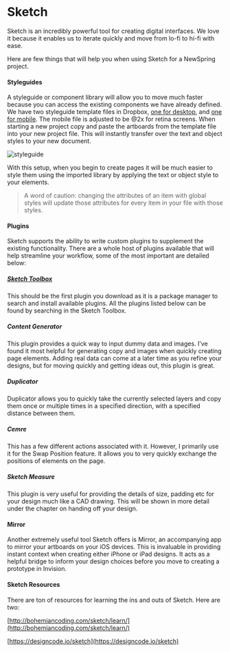 # Sketch
Sketch is an incredibly powerful tool for creating digital interfaces. We love it because it enables us to iterate quickly and move from lo-fi to hi-fi with ease.

Here are few things that will help you when using Sketch for a NewSpring project.


#### Styleguides
A styleguide or component library will allow you to move much faster because you can access the existing components we have already defined. We have two styleguide template files in Dropbox, [one for desktop](https://www.dropbox.com/s/c870ky272sm5dx2/desktop-newspring_ui_kit.sketch?dl=0), and [one for mobile](https://www.dropbox.com/s/cgp5rjx4nshquh6/mobile-newspring_ui_kit.sketch?dl=0). The mobile file is adjusted to be @2x for retina screens. When starting a new project copy and paste the artboards from the template file into your new project file. This will instantly transfer over the text and object styles to your new document.  

![styleguide](https://s3.amazonaws.com/uploads.hipchat.com/21097/1894791/qmVd1nzDnVTDSzd/upload.png)

With this setup, when you begin to create pages it will be much easier to style them using the imported library by applying the text or object style to your elements.
> A word of caution: changing the attributes of an item with global styles will update those attributes for every item in your file with those styles.


#### 	Plugins
Sketch supports the ability to write custom plugins to supplement the existing functionality. There are a whole host of plugins available that will help streamline your workflow, some of the most important are detailed below:

##### [Sketch Toolbox](http://sketchtoolbox.com/)
This should be the first plugin you download as it is a package manager to search and install available plugins. All the plugins listed below can be found by searching in the Sketch Toolbox.

##### Content Generator
This plugin provides a quick way to input dummy data and images. I’ve found it most helpful for generating copy and images when quickly creating page elements. Adding real data can come at a later time as you refine your designs, but for moving quickly and getting ideas out, this plugin is great.

##### Duplicator
Duplicator allows you to quickly take the currently selected layers and copy them once or multiple times in a specified direction, with a specified distance between them.

##### Cemre
This has a few different actions associated with it. However, I primarily use it for the Swap Position feature. It allows you to very quickly exchange the positions of elements on the page.

##### Sketch Measure
This plugin is very useful for providing the details of size, padding etc for your design much like a CAD drawing. This will be shown in more detail under the chapter on handing off your design.

#### 	Mirror
Another extremely useful tool Sketch offers is Mirror, an accompanying app to mirror your artboards on your iOS devices. This is invaluable in providing instant context when creating either iPhone or iPad designs. It acts as a helpful bridge to inform your design choices before you move to creating a prototype in Invision.

#### Sketch Resources
There are ton of resources for learning the ins and outs of Sketch. Here are two:

[http://bohemiancoding.com/sketch/learn/](http://bohemiancoding.com/sketch/learn/)

[https://designcode.io/sketch](https://designcode.io/sketch)


